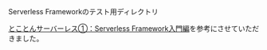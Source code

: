 Serverless Frameworkのテスト用ディレクトリ

[とことんサーバーレス①：Serverless Framework入門編](https://qiita.com/hiroshik1985/items/6d979ff1afb56953b62e)を参考にさせていただきました。